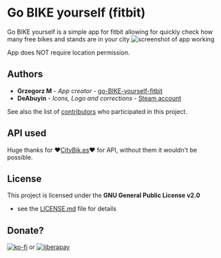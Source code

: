 
# Go BIKE yourself (fitbit)

Go BIKE yourself is a simple app for fitbit allowing for quickly check how many free bikes and stands are in your city 
![screenshot of app working](https://raw.githubusercontent.com/grzesjam/go-BIKE-yourself-fitbit/master/preview.png)

 App does NOT require location permission.
## Authors

* **Grzegorz M** - *App creator* - [go-BIKE-yourself-fitbit](https://github.com/grzesjam/go-BIKE-yourself-fitbit)
* **DeAbuyin** - *Icons, Logo and corrections* - [Steam account](https://steamcommunity.com/profiles/76561198057371624/)

See also the list of [contributors](https://github.com/grzesjam/go-BIKE-yourself-fitbit/graphs/contributors) who participated in this project.

## API used
Huge thanks for :heart:[CityBik.es](https://citybik.es/):heart: for API, without them it wouldn't be possible.


## License

This project is licensed under the **GNU General Public License v2.0**
- see the [LICENSE.md](LICENSE) file for details

## Donate?
[![ko-fi](https://www.ko-fi.com/img/githubbutton_sm.svg)](https://ko-fi.com/C0C6XA5B) or  [![liberapay](https://liberapay.com/assets/widgets/donate.svg)](https://liberapay.com/grzesjam/donate)
